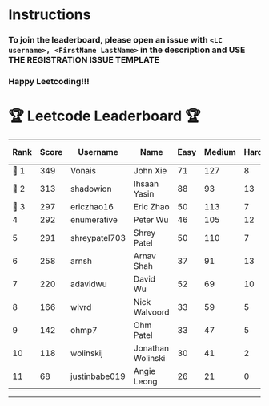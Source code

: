 # Instructions
### To join the leaderboard, please open an issue with `<LC username>, <FirstName LastName>` in the description and USE THE REGISTRATION ISSUE TEMPLATE
### Happy Leetcoding!!!


# 🏆 Leetcode Leaderboard 🏆

| Rank | Score | Username       | Name | Easy | Medium | Hard | Problems Solved |
|------|----------------|-----------------|-------------------|--------------|--------------|--------------|--------------|
| 🥇 1 | 349 | Vonais | John Xie | 71 | 127 | 8 | 206 |
| 🥈 2 | 313 | shadowion | Ihsaan Yasin | 88 | 93 | 13 | 194 |
| 🥉 3 | 297 | ericzhao16 | Eric Zhao | 50 | 113 | 7 | 170 |
| 4 | 292 | enumerative | Peter Wu | 46 | 105 | 12 | 163 |
| 5 | 291 | shreypatel703 | Shrey Patel | 50 | 110 | 7 | 167 |
| 6 | 258 | arnsh | Arnav Shah | 37 | 91 | 13 | 141 |
| 7 | 220 | adavidwu | David Wu | 52 | 69 | 10 | 131 |
| 8 | 166 | wlvrd | Nick Walvoord | 33 | 59 | 5 | 97 |
| 9 | 142 | ohmp7 | Ohm Patel | 33 | 47 | 5 | 85 |
| 10 | 118 | wolinskij | Jonathan Wolinski | 30 | 41 | 2 | 73 |
| 11 | 68 | justinbabe019 | Angie Leong | 26 | 21 | 0 | 47 |
---